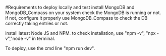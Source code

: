 #Requirements to deploy locally and test
install MongoDB and MongoDB_Compass on your system
check the MongoDB is running or not. if not, configure it properly
use MongoDB_Compass to check the DB correctly taking entries or not.

install latest Node JS and NPM.
to check installation, use "npm -v", "npx -v","node -v" in terminal.

To deploy, use the cmd line "npm run dev".

